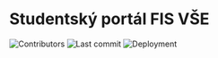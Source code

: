 # Studentský portál FIS VŠE

![Contributors](https://img.shields.io/github/contributors/jirkavrba/studentsky-portal-fis-vse?style=for-the-badge)
![Last commit](https://img.shields.io/github/last-commit/jirkavrba/studentsky-portal-fis-vse?style=for-the-badge)
![Deployment](https://img.shields.io/github/deployments/jirkavrba/studentsky-portal-fis-vse/studentsky-portal-fis-vse?style=for-the-badge)
